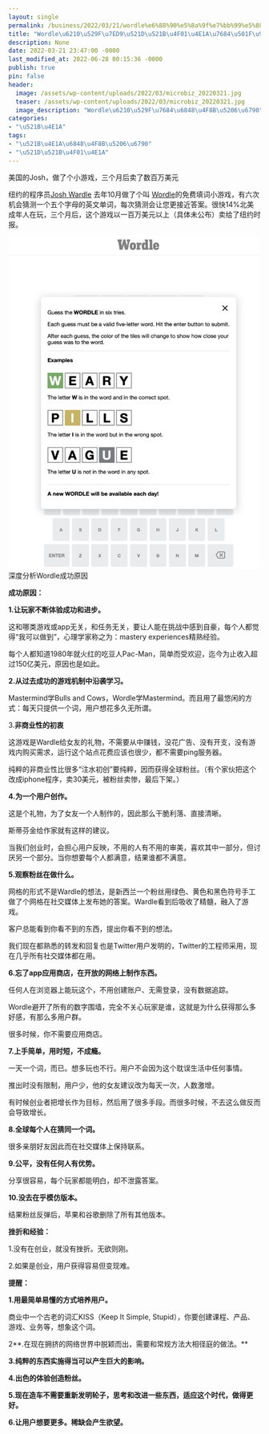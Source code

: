 ```yaml
---
layout: single
permalink: /business/2022/03/21/wordle%e6%88%90%e5%8a%9f%e7%bb%99%e5%88%9d%e5%88%9b%e4%bc%81%e4%b8%9a%e7%9a%84%e5%80%9f%e9%89%b4/
title: "Wordle\u6210\u529F\u7ED9\u521D\u521B\u4F01\u4E1A\u7684\u501F\u9274"
description: None
date: 2022-03-21 23:47:00 -0000
last_modified_at: 2022-06-28 00:15:36 -0000
publish: true
pin: false
header:
  image: /assets/wp-content/uploads/2022/03/microbiz_20220321.jpg
  teaser: /assets/wp-content/uploads/2022/03/microbiz_20220321.jpg
  image_description: "Wordle\u6210\u529F\u7684\u6848\u4F8B\u5206\u6790"
categories:
- "\u521B\u4E1A"
tags:
- "\u521B\u4E1A\u6848\u4F8B\u5206\u6790"
- "\u521D\u521B\u4F01\u4E1A"
---
```

美国的Josh，做了个小游戏，三个月后卖了数百万美元

纽约的程序员[Josh Wardle](https://powerlanguage.co.uk) 去年10月做了个叫 [Wordle](https://www.nytimes.com/games/wordle/index.html)的免费填词小游戏，有六次机会猜测一个五个字母的英文单词，每次猜测会让您更接近答案。很快14%北美成年人在玩，三个月后，这个游戏以一百万美元以上（具体未公布）卖给了纽约时报。

![](/assets/wp-content/uploads/2022/03/Screen-Shot-2022-03-21-at-4.34.00-PM-778x1024.png)深度分析Wordle成功原因

**成功原因：**

**1.让玩家不断体验成功和进步。**

这和哪类游戏或app无关，和任务无关，要让人能在挑战中感到自豪，每个人都觉得“我可以做到”，心理学家称之为：mastery experiences精熟经验。

每个人都知道1980年就火红的吃豆人Pac-Man，简单而受欢迎，迄今为止收入超过150亿美元，原因也是如此。

**2.从过去成功的游戏机制中沿袭学习。**

Mastermind学Bulls and Cows，Wordle学Mastermind。而且用了最悠闲的方式：每天只提供一个词，用户想花多久无所谓。

3.**非商业性的初衷**

这游戏是Wardle给女友的礼物，不需要从中赚钱，没花广告、没有开支，没有游戏内购买需求，运行这个站点花费应该也很少，都不需要ping服务器。

纯粹的非商业性比很多“注水初创”要纯粹，因而获得全球粉丝。（有个家伙把这个改成iphone程序，卖30美元，被粉丝卖惨，最后下架。）

**4.为一个用户创作。**

这是个礼物，为了女友一个人制作的，因此那么干脆利落、直接清晰。

斯蒂芬金给作家就有这样的建议。

当我们创业时，会担心用户反映，不用的人有不用的审美，喜欢其中一部分，但讨厌另一个部分。当你想要每个人都满意，结果谁都不满意。

**5.观察粉丝在做什么。**

网格的形式不是Wardle的想法，是新西兰一个粉丝用绿色、黄色和黑色符号手工做了个网格在社交媒体上发布她的答案。Wardle看到后吸收了精髓，融入了游戏。

客户总能看到你看不到的东西，提出你看不到的想法。

我们现在都熟悉的转发和回复也是Twitter用户发明的，Twitter的工程师采用，现在几乎所有社交媒体都在用。

**6.忘了app应用商店，在开放的网络上制作东西。**

任何人在浏览器上能玩这个，不用创建账户、无需登录，没有数据追踪。

Wordle避开了所有的数字围墙，完全不关心玩家是谁，这就是为什么获得那么多好感，有那么多用户群。

很多时候，你不需要应用商店。

**7.上手简单，用时短，不成瘾。**

一天一个词，而已。想多玩也不行。用户不会因为这个耽误生活中任何事情。

推出时没有限制，用户少，他的女友建议改为每天一次，人数激增。

有时候创业者把增长作为目标，然后用了很多手段。而很多时候，不去这么做反而会导致增长。

**8.全球每个人在猜同一个词。**

很多亲朋好友因此而在社交媒体上保持联系。

**9.公平，没有任何人有优势。**

分享很容易，每个玩家都能明白，却不泄露答案。

**10.没去在乎模仿版本。**

结果粉丝反弹后，苹果和谷歌删除了所有其他版本。

**挫折和经验：**

1.没有在创业，就没有挫折。无欲则刚。

2.如果是创业，用户获得容易但变现难。

**提醒：**

**1.用最简单易懂的方式培养用户。**

商业中一个古老的词汇KISS（Keep It Simple, Stupid），你要创建课程、产品、游戏、业务等，想象这个词。

2**.在现在拥挤的网络世界中脱颖而出，需要和常规方法大相径庭的做法。**

**3.纯粹的东西实施得当可以产生巨大的影响。**

**4.出色的体验创造粉丝。**

**5.现在造车不需要重新发明轮子，思考和改进一些东西，适应这个时代，做得更好。**

**6.让用户想要更多。稀缺会产生欲望。**
